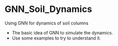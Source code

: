# GNN_Soil_Dynamics
Using GNN for dynamics of soil columns

- The basic idea of GNN to simulate the dynamics.
- Use some examples to try to understand it.
